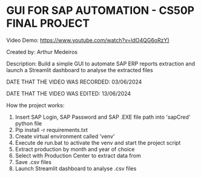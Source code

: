# GUI FOR SAP AUTOMATION - CS50P FINAL PROJECT

Video Demo:  <https://www.youtube.com/watch?v=ldO4QG6oRzY)>

Created by: Arthur Medeiros

Description: Build a simple GUI to automate SAP ERP reports extraction and launch a Streamlit dashboard to analyse the extracted files

DATE THAT THE VIDEO WAS RECORDED: 03/06/2024

DATE THAT THE VIDEO WAS EDITED: 13/06/2024

How the project  works:

1) Insert SAP Login, SAP Password and SAP .EXE file path into 'sapCred' python file
2) Pip install -r requirements.txt
3) Create virtual environment called 'venv'
4) Execute de run.bat to activate the venv and start the project script
5) Extract production by month and year of choice
6) Select with Production Center to extract data from
7) Save .csv files
8) Launch Streamlit dashboard to analyse .csv files